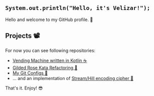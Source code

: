 ## `System.out.println("Hello, it's Velizar!");`

Hello and welcome to my GitHub profile. 👋

## Projects 📽️

For now you can see following repositories:

* [Vending Machine written in Kotlin ☕](https://github.com/velizartodorov/VendingMachine)
* [Gilded Rose Kata Refactoring 🔨](https://github.com/velizartodorov/GildedRose-Refactoring-Kata/tree/feature/add-conjuring-item)
* [My Git Configs 🌿](https://github.com/velizartodorov/GitCommandsConfigs)
* ... and an implementation of [Stream/Hill encoding cipher 🔐](https://github.com/velizartodorov/cryptographyStreamHillCipher)

That's it. Enjoy! 😎
